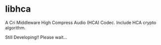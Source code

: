 # libhca
A Cri Middleware High Compress Audio (HCA) Codec. Include HCA crypto algorithm.


Still Developing!! Please wait...
